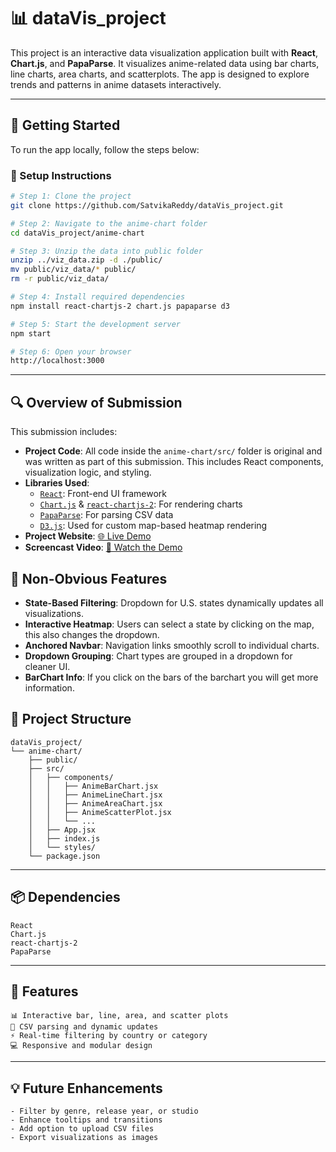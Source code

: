 # 📊 dataVis_project

This project is an interactive data visualization application built with **React**, **Chart.js**, and **PapaParse**. It visualizes anime-related data using bar charts, line charts, area charts, and scatterplots. The app is designed to explore trends and patterns in anime datasets interactively.

---

## 🚀 Getting Started

To run the app locally, follow the steps below:

### 🔧 Setup Instructions

```bash
# Step 1: Clone the project
git clone https://github.com/SatvikaReddy/dataVis_project.git

# Step 2: Navigate to the anime-chart folder
cd dataVis_project/anime-chart

# Step 3: Unzip the data into public folder
unzip ../viz_data.zip -d ./public/
mv public/viz_data/* public/
rm -r public/viz_data/

# Step 4: Install required dependencies
npm install react-chartjs-2 chart.js papaparse d3

# Step 5: Start the development server
npm start

# Step 6: Open your browser
http://localhost:3000
```

---


## 🔍 Overview of Submission

This submission includes:

- **Project Code**: All code inside the `anime-chart/src/` folder is original and was written as part of this submission. This includes React components, visualization logic, and styling.
- **Libraries Used**:
  - [`React`](https://reactjs.org/): Front-end UI framework
  - [`Chart.js`](https://www.chartjs.org/) & [`react-chartjs-2`](https://react-chartjs-2.js.org/): For rendering charts
  - [`PapaParse`](https://www.papaparse.com/): For parsing CSV data
  - [`D3.js`](https://d3js.org/): Used for custom map-based heatmap rendering
- **Project Website**: [🌐 Live Demo]()
- **Screencast Video**: [🎥 Watch the Demo](https://youtu.be/zkdvjr2EH7Y)


## 🧠 Non-Obvious Features

- **State-Based Filtering**: Dropdown for U.S. states dynamically updates all visualizations.
- **Interactive Heatmap**: Users can select a state by clicking on the map, this also changes the dropdown.
- **Anchored Navbar**: Navigation links smoothly scroll to individual charts.
- **Dropdown Grouping**: Chart types are grouped in a dropdown for cleaner UI.
- **BarChart Info**: If you click on the bars of the barchart you will get more information.


## 📁 Project Structure

```
dataVis_project/
└── anime-chart/
    ├── public/
    ├── src/
    │   ├── components/
    │   │   ├── AnimeBarChart.jsx
    │   │   ├── AnimeLineChart.jsx
    │   │   ├── AnimeAreaChart.jsx
    │   │   ├── AnimeScatterPlot.jsx
    │   │   └── ...
    │   ├── App.jsx
    │   ├── index.js
    │   └── styles/
    └── package.json
```

---

## 📦 Dependencies

```
React
Chart.js
react-chartjs-2
PapaParse
```

---

## 🎯 Features

```
📊 Interactive bar, line, area, and scatter plots
📂 CSV parsing and dynamic updates
⚡ Real-time filtering by country or category
💻 Responsive and modular design
```

---

## 💡 Future Enhancements

```
- Filter by genre, release year, or studio
- Enhance tooltips and transitions
- Add option to upload CSV files
- Export visualizations as images
```
